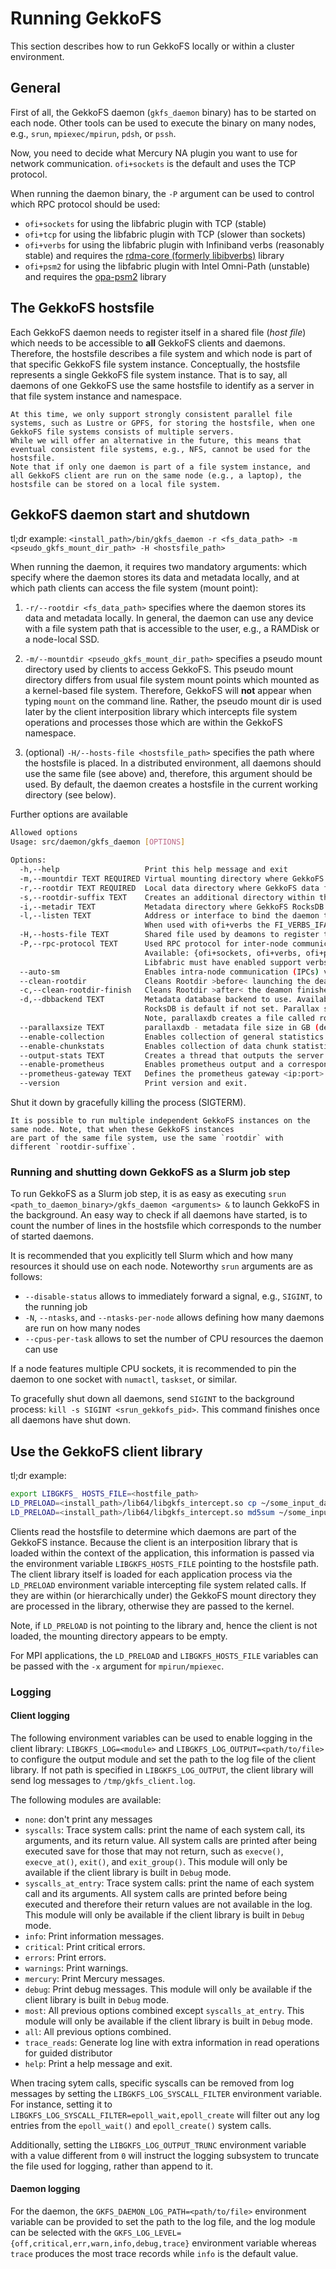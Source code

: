 # Running GekkoFS

This section describes how to run GekkoFS locally or within a cluster environment.

## General

First of all, the GekkoFS daemon (`gkfs_daemon` binary) has to be started on each node. Other tools can be used to
execute the binary on many nodes, e.g., `srun`,
`mpiexec/mpirun`, `pdsh`, or `pssh`.

Now, you need to decide what Mercury NA plugin you want to use for network communication.
`ofi+sockets` is the default and uses the TCP protocol.

When running the daemon binary, the `-P` argument can be used to control which RPC protocol should be used:

- `ofi+sockets` for using the libfabric plugin with TCP (stable)
- `ofi+tcp` for using the libfabric plugin with TCP (slower than sockets)
- `ofi+verbs` for using the libfabric plugin with Infiniband verbs (reasonably stable) and requires
  the [rdma-core (formerly libibverbs)](https://github.com/linux-rdma/rdma-core) library
- `ofi+psm2` for using the libfabric plugin with Intel Omni-Path (unstable) and requires
  the [opa-psm2](https://github.com/cornelisnetworks/opa-psm2>) library

## The GekkoFS hostsfile

Each GekkoFS daemon needs to register itself in a shared file (*host file*) which needs to be accessible to **all**
GekkoFS clients and daemons. Therefore, the hostsfile describes a file system and which node is part of that specific
GekkoFS file system instance. Conceptually, the hostsfile represents a single GekkoFS file system instance. That is to
say, all daemons of one GekkoFS use the same hostsfile to identify as a server in that file system instance and
namespace.

```{important}
At this time, we only support strongly consistent parallel file systems, such as Lustre or GPFS, for storing the hostsfile, when one GekkoFS file systems consists of multiple servers.
While we will offer an alternative in the future, this means that eventual consistent file systems, e.g., NFS, cannot be used for the hostsfile.
Note that if only one daemon is part of a file system instance, and all GekkoFS client are run on the same node (e.g., a laptop), the hostsfile can be stored on a local file system.
```

## GekkoFS daemon start and shutdown

tl;dr example: `<install_path>/bin/gkfs_daemon -r <fs_data_path> -m <pseudo_gkfs_mount_dir_path> -H <hostsfile_path>`

When running the daemon, it requires two mandatory arguments: which specify where the daemon stores its data and
metadata locally, and at which path clients can access the file system (mount point):

1. `-r/--rootdir <fs_data_path>` specifies where the daemon stores its data and metadata locally. In general, the daemon
   can use any device with a file system path that is accessible to the user, e.g., a RAMDisk or a node-local SSD.

2. `-m/--mountdir <pseudo_gkfs_mount_dir_path>` specifies a pseudo mount directory used by clients to access GekkoFS.
   This pseudo mount directory differs from usual file system mount points which mounted as a kernel-based file system.
   Therefore, GekkoFS will **not** appear when typing `mount` on the command line. Rather, the pseudo mount dir is used
   later by the client interposition library which intercepts file system operations and processes those which are
   within the GekkoFS namespace.

3. (optional) `-H/--hosts-file <hostsfile_path>` specifies the path where the hostsfile is placed. In a distributed
   environment, all daemons should use the same file (see above) and, therefore, this argument should be used. By
   default, the daemon creates a hostsfile in the current working directory (see below).

Further options are available

```bash
Allowed options
Usage: src/daemon/gkfs_daemon [OPTIONS]

Options:
  -h,--help                   Print this help message and exit
  -m,--mountdir TEXT REQUIRED Virtual mounting directory where GekkoFS is available.
  -r,--rootdir TEXT REQUIRED  Local data directory where GekkoFS data for this daemon is stored.
  -s,--rootdir-suffix TEXT    Creates an additional directory within the rootdir, allowing multiple daemons on one node.
  -i,--metadir TEXT           Metadata directory where GekkoFS RocksDB data directory is located. If not set, rootdir is used.
  -l,--listen TEXT            Address or interface to bind the daemon to. Default: local hostname.
                              When used with ofi+verbs the FI_VERBS_IFACE environment variable is set accordingly which associates the verbs device with the network interface. In case FI_VERBS_IFACE is already defined, the argument is ignored. Default 'ib'.
  -H,--hosts-file TEXT        Shared file used by deamons to register their endpoints. (default './gkfs_hosts.txt')
  -P,--rpc-protocol TEXT      Used RPC protocol for inter-node communication.
                              Available: {ofi+sockets, ofi+verbs, ofi+psm2} for TCP, Infiniband, and Omni-Path, respectively. (Default ofi+sockets)
                              Libfabric must have enabled support verbs or psm2.
  --auto-sm                   Enables intra-node communication (IPCs) via the `na+sm` (shared memory) protocol, instead of using the RPC protocol. (Default off)
  --clean-rootdir             Cleans Rootdir >before< launching the deamon
  -c,--clean-rootdir-finish   Cleans Rootdir >after< the deamon finishes
  -d,--dbbackend TEXT         Metadata database backend to use. Available: {rocksdb, parallaxdb}
                              RocksDB is default if not set. Parallax support is experimental.
                              Note, parallaxdb creates a file called rocksdbx with 8GB created in metadir.
  --parallaxsize TEXT         parallaxdb - metadata file size in GB (default 8GB), used only with new files
  --enable-collection         Enables collection of general statistics. Output requires either the --output-stats or --enable-prometheus argument.
  --enable-chunkstats         Enables collection of data chunk statistics in I/O operations.Output requires either the --output-stats or --enable-prometheus argument.
  --output-stats TEXT         Creates a thread that outputs the server stats each 10s to the specified file.
  --enable-prometheus         Enables prometheus output and a corresponding thread.
  --prometheus-gateway TEXT   Defines the prometheus gateway <ip:port> (Default 127.0.0.1:9091).
  --version                   Print version and exit.
````

Shut it down by gracefully killing the process (SIGTERM).

```{note}
It is possible to run multiple independent GekkoFS instances on the same node. Note, that when these GekkoFS instances
are part of the same file system, use the same `rootdir` with different `rootdir-suffixe`.
```

### Running and shutting down GekkoFS as a Slurm job step

To run GekkoFS as a Slurm job step, it is as easy as executing `srun <path_to_daemon_binary>/gkfs_daemon <arguments> &`
to launch GekkoFS in the background. An easy way to check if all daemons have started, is to count the number of lines
in the hostsfile which corresponds to the number of started daemons.

It is recommended that you explicitly tell Slurm which and how many resources it should use on each node.
Noteworthy `srun` arguments are as follows:

- `--disable-status` allows to immediately forward a signal, e.g., `SIGINT`, to the running job
- `-N`, `--ntasks`, and `--ntasks-per-node` allows defining how many daemons are run on how many nodes
- `--cpus-per-task` allows to set the number of CPU resources the daemon can use

If a node features multiple CPU sockets, it is recommended to pin the daemon to one socket with `numactl`, `taskset`, or
similar.

To gracefully shut down all daemons, send `SIGINT` to the background process: `kill -s SIGINT <srun_gekkofs_pid>`. This
command finishes once all daemons have shut down.

## Use the GekkoFS client library

tl;dr example:

```bash
export LIBGKFS_ HOSTS_FILE=<hostfile_path>
LD_PRELOAD=<install_path>/lib64/libgkfs_intercept.so cp ~/some_input_data <pseudo_gkfs_mount_dir_path>/some_input_data
LD_PRELOAD=<install_path>/lib64/libgkfs_intercept.so md5sum ~/some_input_data <pseudo_gkfs_mount_dir_path>/some_input_data
```

Clients read the hostsfile to determine which daemons are part of the GekkoFS instance. Because the client is an
interposition library that is loaded within the context of the application, this information is passed via the
environment variable `LIBGKFS_HOSTS_FILE` pointing to the hostsfile path. The client library itself is loaded for each
application process via the `LD_PRELOAD` environment variable intercepting file system related calls. If they are
within (or hierarchically under) the GekkoFS mount directory they are processed in the library, otherwise they are
passed to the kernel.

Note, if `LD_PRELOAD` is not pointing to the library and, hence the client is not loaded, the mounting directory appears
to be empty.

For MPI applications, the `LD_PRELOAD` and `LIBGKFS_HOSTS_FILE` variables can be passed with the `-x` argument
for `mpirun/mpiexec`.

### Logging

#### Client logging

The following environment variables can be used to enable logging in the client library: `LIBGKFS_LOG=<module>`
and `LIBGKFS_LOG_OUTPUT=<path/to/file>` to configure the output module and set the path to the log file of the client
library. If not path is specified in `LIBGKFS_LOG_OUTPUT`, the client library will send log messages
to `/tmp/gkfs_client.log`.

The following modules are available:

- `none`: don't print any messages
- `syscalls`: Trace system calls: print the name of each system call, its arguments, and its return value. All system
  calls are printed after being executed save for those that may not return, such as `execve()`,
  `execve_at()`, `exit()`, and `exit_group()`. This module will only be available if the client library is built
  in `Debug` mode.
- `syscalls_at_entry`: Trace system calls: print the name of each system call and its arguments. All system calls are
  printed before being executed and therefore their return values are not available in the log. This module will only be
  available if the client library is built in `Debug` mode.
- `info`: Print information messages.
- `critical`: Print critical errors.
- `errors`: Print errors.
- `warnings`: Print warnings.
- `mercury`: Print Mercury messages.
- `debug`: Print debug messages. This module will only be available if the client library is built in `Debug` mode.
- `most`: All previous options combined except `syscalls_at_entry`. This module will only be available if the client
  library is built in `Debug`
  mode.
- `all`: All previous options combined.
- `trace_reads`: Generate log line with extra information in read operations for guided distributor
- `help`: Print a help message and exit.

When tracing sytem calls, specific syscalls can be removed from log messages by setting the `LIBGKFS_LOG_SYSCALL_FILTER`
environment variable. For instance, setting it to `LIBGKFS_LOG_SYSCALL_FILTER=epoll_wait,epoll_create` will filter out
any log entries from the `epoll_wait()` and `epoll_create()` system calls.

Additionally, setting the `LIBGKFS_LOG_OUTPUT_TRUNC` environment variable with a value different from `0` will instruct
the logging subsystem to truncate the file used for logging, rather than append to it.

#### Daemon logging

For the daemon, the `GKFS_DAEMON_LOG_PATH=<path/to/file>` environment variable can be provided to set the path to the
log file, and the log module can be selected with the `GKFS_LOG_LEVEL={off,critical,err,warn,info,debug,trace}`
environment variable whereas `trace` produces the most trace records while `info` is the default value.
